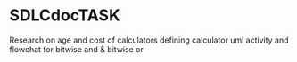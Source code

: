 # SDLCdocTASK
Research on age and cost of calculators 
defining calculator
uml activity and flowchat for bitwise and & bitwise or
